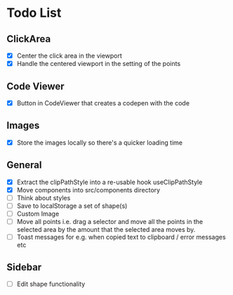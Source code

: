 # Todo List

## ClickArea

- [x] Center the click area in the viewport
- [x] Handle the centered viewport in the setting of the points

## Code Viewer

- [x] Button in CodeViewer that creates a codepen with the code

## Images

- [x] Store the images locally so there's a quicker loading time

## General

- [x] Extract the clipPathStyle into a re-usable hook useClipPathStyle
- [x] Move components into src/components directory
- [ ] Think about styles
- [ ] Save to localStorage a set of shape(s)
- [ ] Custom Image
- [ ] Move all points i.e. drag a selector and move all the points in the selected area by the amount that the selected area moves by.
- [ ] Toast messages for e.g. when copied text to clipboard / error messages etc

## Sidebar

- [ ] Edit shape functionality
